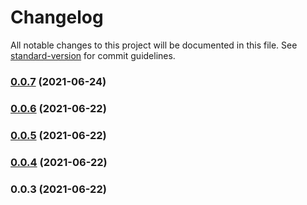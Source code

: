 # Changelog

All notable changes to this project will be documented in this file. See [standard-version](https://github.com/conventional-changelog/standard-version) for commit guidelines.

### [0.0.7](https://github.com/jakratiwanich-ns/zebralib.git/compare/v0.0.6...v0.0.7) (2021-06-24)

### [0.0.6](https://github.com/jakratiwanich-ns/zebralib.git/compare/v0.0.5...v0.0.6) (2021-06-22)

### [0.0.5](https://github.com/jakratiwanich-ns/zebralib.git/compare/v0.0.4...v0.0.5) (2021-06-22)

### [0.0.4](https://github.com/jakratiwanich-ns/zebralib.git/compare/v0.0.3...v0.0.4) (2021-06-22)

### 0.0.3 (2021-06-22)
